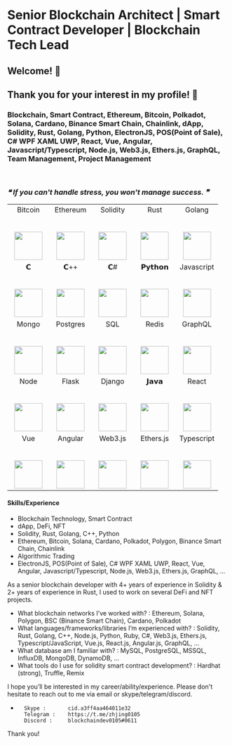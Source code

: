 # Senior Blockchain Architect | Smart Contract Developer | Blockchain Tech Lead
## Welcome!  💪    
## Thank you for your interest in my profile! 👋

### Blockchain, Smart Contract, Ethereum, Bitcoin, Polkadot, Solana, Cardano, Binance Smart Chain, Chainlink, dApp, Solidity, Rust, Golang, Python, ElectronJS, POS(Point of Sale), C# WPF XAML UWP, React, Vue, Angular, Javascript/Typescript, Node.js, Web3.js, Ethers.js,  GraphQL, Team Management, Project Management

<br/>

<!--STARTS_HERE_QUOTE_README-->
### <i> ❝ If you can't handle stress,  you won't manage success. ❞ </i>
<!--ENDS_HERE_QUOTE_README-->


<table align="center">
  <tbody>
    <tr valign="top">   
        <td width="20%" align="center">
          <span>Bitcoin</span><br><br><br>
          <img height="64px" src="https://cdn.svgporn.com/logos/bitcoin.svg">
        </td>
        <td width="20%" align="center">
          <span>Ethereum</span><br><br><br>
          <img height="64px" src="https://cdn.svgporn.com/logos/ethereum.svg">
        </td>      
        <td width="20%" align="center">
          <span>Solidity</span><br><br><br>
          <img height="64px" src="https://www.logosvgpng.com/wp-content/uploads/2018/10/solidity-logo-vector.png">
        </td>
        <td width="20%" align="center">
          <span>Rust</span><br><br><br>
          <img height="64px" src="https://cdn.svgporn.com/logos/rust.svg">
        </td>
        <td width="20%" align="center">
          <span>Golang</span><br><br><br>
          <img height="64px" src="https://cdn.svgporn.com/logos/gopher.svg">
        </td>
      </tr>
    <tr valign="top">      
      <td width="20%" align="center">
        <span>𝗖</span><br><br><br>
        <img height="64px" src="https://cdn.svgporn.com/logos/c.svg">
      </td>
      <td width="20%" align="center">
        <span>𝗖++</span><br><br><br>
        <img height="64px" src="https://cdn.svgporn.com/logos/c-plusplus.svg">
      </td>
      <td width="20%" align="center">
        <span>𝗖#</span><br><br><br>
        <img height="64px" src="https://cdn.svgporn.com/logos/c-sharp.svg">
      </td>
      <td width="20%" align="center">
        <span>𝗣𝘆𝘁𝗵𝗼𝗻</span><br><br><br>
        <img height="64px" src="https://cdn.svgporn.com/logos/python.svg">
      </td>
      <td width="20%" align="center">
        <span>Javascript</span><br><br><br>
        <img height="64px" src="https://cdn.svgporn.com/logos/javascript.svg">
      </td>
    </tr>  
    <tr valign="top">
      <td width="20%" align="center">
        <span>Mongo</span><br><br><br>
        <img height="64px" src="https://cdn.svgporn.com/logos/mongodb.svg">
      </td>
      <td width="20%" align="center">
        <span>Postgres</span><br><br><br>
        <img height="64px" src="https://cdn.svgporn.com/logos/postgresql.svg">
      </td>
      <td width="20%" align="center">
        <span>SQL</span><br><br><br>
        <img height="64px" src="https://cdn.svgporn.com/logos/mysql.svg">
      </td>
      <td width="20%" align="center">
        <span>Redis</span><br><br><br>
        <img height="64px" src="https://cdn.svgporn.com/logos/redis.svg">
      </td>
      <td width="20%" align="center">
        <span>GraphQL</span><br><br><br>
        <img height="64px" src="https://cdn.svgporn.com/logos/graphql.svg">
      </td>
    </tr>
    <tr valign="top">
      <td width="20%" align="center">
        <span>Node</span><br><br><br>
        <img height="64px" src="https://cdn.svgporn.com/logos/nodejs.svg">
      </td>
      <td width="20%" align="center">
        <span>Flask</span><br><br><br>
        <img height="64px" src="https://cdn.worldvectorlogo.com/logos/flask.svg">
      </td>
      <td width="20%" align="center">
        <span>Django</span><br><br><br>
        <img height="64px" src="https://cdn.svgporn.com/logos/django.svg">
      </td>
      <td width="20%" align="center">
        <span>𝗝𝗮𝘃𝗮</span><br><br><br>
        <img height="64px" src="https://cdn.svgporn.com/logos/java.svg">
      </td>
      <td width="20%" align="center">
        <span>React</span><br><br><br>
        <img height="64px" src="https://cdn.svgporn.com/logos/react.svg">
      </td>
    </tr>
    <tr valign="top">
      <td width="20%" align="center">
        <span>Vue</span><br><br><br>
        <img height="64px" src="https://cdn.svgporn.com/logos/vue.svg">
      </td>
      <td width="20%" align="center">
        <span>Angular</span><br><br><br>
        <img height="64px" src="https://cdn.worldvectorlogo.com/logos/angular-icon.svg">
      </td>
      <td width="20%" align="center">
        <span>Web3.js</span><br><br><br>
        <img height="64px" src="https://c.gitcoin.co/web3-01.svg">
      </td>
      <td width="20%" align="center">
        <span>Ethers.js</span><br><br><br>
        <img height="64px" src="https://esp.ethereum.foundation/static/f8b753af4c23eb1e1c0896b62a37de8a/69585/ethers-js.png">
      </td>
      <td width="20%" align="center">
        <span>Typescript</span><br><br><br>
        <img height="64px" src="https://cdn.svgporn.com/logos/typescript-icon.svg">
      </td>
    </tr>
  </tbody>
</table>


#### Skills/Experience
- Blockchain Technology, Smart Contract
- dApp, DeFi, NFT
- Solidity, Rust, Golang, C++, Python
- Ethereum, Bitcoin, Solana, Cardano, Polkadot, Polygon, Binance Smart Chain, Chainlink
- Algorithmic Trading
- ElectronJS, POS(Point of Sale), C# WPF XAML UWP, React, Vue, Angular, Javascript/Typescript, Node.js, Web3.js, Ethers.js,  GraphQL, ...

As a senior blockchain developer with 4+ years of experience in Solidity & 2+ years of experience in Rust,  I used to work on several DeFi and NFT projects.

- What blockchain networks I’ve worked with?   : Ethereum,  Solana,  Polygon,  BSC (Binance Smart Chain),  Cardano,  Polkadot
- What languages/frameworks/libraries I’m experienced with?  :  Solidity, Rust,  Golang, C++,     Node.js, Python, Ruby, C#,   Web3.js, Ethers.js,  Typescript/JavaScript, Vue.js, React.js, Angular.js, GraphQL,  …   
- What database am I familiar with?   :   MySQL, PostgreSQL, MSSQL, InfluxDB,     MongoDB, DynamoDB,  …
- What tools do I use for solidity smart contract development?  :   Hardhat (strong), Truffle,  Remix



I hope you’ll be interested in my career/ability/experience.
Please don't hesitate to reach out to me via email or skype/telegram/discord.
*       Skype :       cid.a3ff4aa464011e32
        Telegram :    https://t.me/zhjing0105
        Discord :     blockchaindev0105#0611
       
Thank you!

